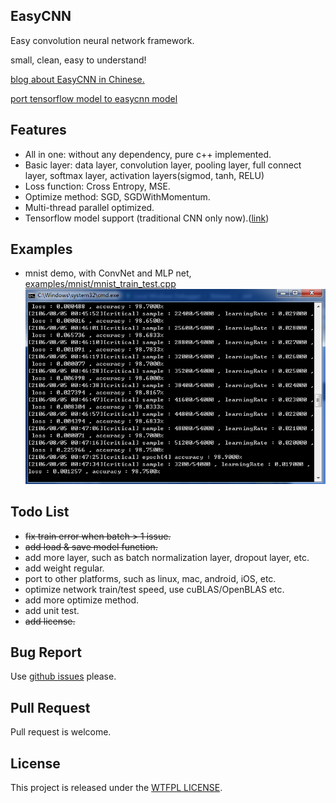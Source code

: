 ## EasyCNN
Easy convolution neural network framework. 
 
small, clean, easy to understand!

[blog about EasyCNN in Chinese.](http://hongbomin.com/2016/11/12/easycnn-design-history/)

[port tensorflow model to easycnn model](http://hongbomin.com/2017/06/23/tensorflow-to-easycnn/)

## Features
* All in one: without any dependency, pure c++ implemented.
* Basic layer: data layer, convolution layer, pooling layer, full connect layer, softmax layer, activation layers(sigmod, tanh, RELU)
* Loss function: Cross Entropy, MSE.
* Optimize method: SGD, SGDWithMomentum.
* Multi-thread parallel optimized.
* Tensorflow model support (traditional CNN only now).([link](tools/tf_model_convert/ReadMe.md))

## Examples
* mnist demo, with ConvNet and MLP net,  [examples/mnist/mnist_train_test.cpp](./examples/mnist/mnist_train_test.cpp "mnist_train_test.cpp")  
![](./res/images/mnist_accuracy.png "mnist accuracy")

## Todo List
* ~~fix train error when batch > 1 issue.~~
* ~~add load & save model function.~~
* add more layer, such as batch normalization layer, dropout layer, etc.
* add weight regular.
* port to other platforms, such as linux, mac, android, iOS, etc.
* optimize network train/test speed, use cuBLAS/OpenBLAS etc.
* add more optimize method.
* add unit test.
* ~~add license.~~

## Bug Report
Use [github issues](https://github.com/xylcbd/EasyCNN/issues "issues") please.

## Pull Request
Pull request is welcome.

## License
This project is released under the [WTFPL LICENSE](http://www.wtfpl.net/ "WTFPL LICENSE").
